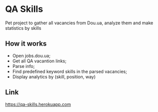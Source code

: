 # QA Skills
Pet project to gather all vacancies from Dou.ua, analyze them and make statistics by skills 

## How it works
* Open jobs.dou.ua;
* Get all QA vacantion links;
* Parse info;
* Find predefined keyword skills in the parsed vacancies;
* Display analytics by (skill, position, way)

## Link
https://qa-skills.herokuapp.com

